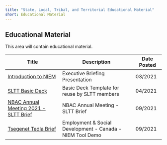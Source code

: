 ```yaml
---
title: "State, Local, Tribal, and Territorial Educational Material"
short: Educational Material
---
```


## Educational Material

This area will contain educational material.

|Title|Description|Date Posted|
|---|---|---|
|[Introduction to NIEM](Introduction-To-NIEM.pdf)|Executive Briefing Presentation|03/2021|
|[SLTT Basic Deck](SLTT-BasicDeck.pptx)|Basic Deck Template for reuse by SLTT members|04/2021|
|[NBAC Annual Meeting 2021 - SLTT Brief](https://youtu.be/8xoBqh3j7ws)|NBAC Annual Meeting - SLTT Brief|09/2021|
|[Tsegenet Tedla Brief](https://youtu.be/oHxskNJLmXQ)|Employment & Social Development - Canada - NIEM Tool Demo|09/2021|
